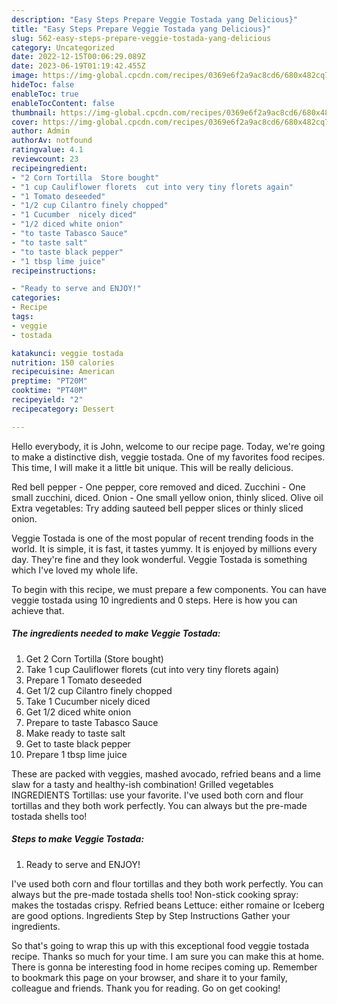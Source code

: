 ```yaml
---
description: "Easy Steps Prepare Veggie Tostada yang Delicious}"
title: "Easy Steps Prepare Veggie Tostada yang Delicious}"
slug: 562-easy-steps-prepare-veggie-tostada-yang-delicious
category: Uncategorized
date: 2022-12-15T00:06:29.089Z
date: 2023-06-19T01:19:42.455Z
image: https://img-global.cpcdn.com/recipes/0369e6f2a9ac8cd6/680x482cq70/veggie-tostada-recipe-main-photo.jpg
hideToc: false
enableToc: true
enableTocContent: false
thumbnail: https://img-global.cpcdn.com/recipes/0369e6f2a9ac8cd6/680x482cq70/veggie-tostada-recipe-main-photo.jpg
cover: https://img-global.cpcdn.com/recipes/0369e6f2a9ac8cd6/680x482cq70/veggie-tostada-recipe-main-photo.jpg
author: Admin
authorAv: notfound
ratingvalue: 4.1
reviewcount: 23
recipeingredient:
- "2 Corn Tortilla  Store bought"
- "1 cup Cauliflower florets  cut into very tiny florets again"
- "1 Tomato deseeded"
- "1/2 cup Cilantro finely chopped"
- "1 Cucumber  nicely diced"
- "1/2 diced white onion"
- "to taste Tabasco Sauce"
- "to taste salt"
- "to taste black pepper"
- "1 tbsp lime juice"
recipeinstructions:

- "Ready to serve and ENJOY!"
categories:
- Recipe
tags:
- veggie
- tostada

katakunci: veggie tostada 
nutrition: 150 calories
recipecuisine: American
preptime: "PT20M"
cooktime: "PT40M"
recipeyield: "2"
recipecategory: Dessert

---
```



Hello everybody, it is John, welcome to our recipe page. Today, we're going to make a distinctive dish, veggie tostada. One of my favorites food recipes. This time, I will make it a little bit unique. This will be really delicious.

Red bell pepper - One pepper, core removed and diced. Zucchini - One small zucchini, diced. Onion - One small yellow onion, thinly sliced. Olive oil Extra vegetables: Try adding sauteed bell pepper slices or thinly sliced onion.

Veggie Tostada is one of the most popular of recent trending foods in the world. It is simple, it is fast, it tastes yummy. It is enjoyed by millions every day. They're fine and they look wonderful. Veggie Tostada is something which I've loved my whole life.


To begin with this recipe, we must prepare a few components. You can have veggie tostada using 10 ingredients and 0 steps. Here is how you can achieve that.

<!--inarticleads1-->

##### The ingredients needed to make Veggie Tostada:

1. Get 2 Corn Tortilla  (Store bought)
1. Take 1 cup Cauliflower florets  (cut into very tiny florets again)
1. Prepare 1 Tomato deseeded
1. Get 1/2 cup Cilantro finely chopped
1. Take 1 Cucumber  nicely diced
1. Get 1/2 diced white onion
1. Prepare to taste Tabasco Sauce
1. Make ready to taste salt
1. Get to taste black pepper
1. Prepare 1 tbsp lime juice


These are packed with veggies, mashed avocado, refried beans and a lime slaw for a tasty and healthy-ish combination! Grilled vegetables INGREDIENTS Tortillas: use your favorite. I&#39;ve used both corn and flour tortillas and they both work perfectly. You can always but the pre-made tostada shells too! 

<!--inarticleads2-->

##### Steps to make Veggie Tostada:


1. Ready to serve and ENJOY!

I&#39;ve used both corn and flour tortillas and they both work perfectly. You can always but the pre-made tostada shells too! Non-stick cooking spray: makes the tostadas crispy. Refried beans Lettuce: either romaine or Iceberg are good options. Ingredients Step by Step Instructions Gather your ingredients. 

So that's going to wrap this up with this exceptional food veggie tostada recipe. Thanks so much for your time. I am sure you can make this at home. There is gonna be interesting food in home recipes coming up. Remember to bookmark this page on your browser, and share it to your family, colleague and friends. Thank you for reading. Go on get cooking!
